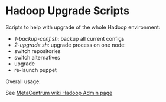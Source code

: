 # Hadoop Upgrade Scripts

Scripts to help with upgrade of the whole Hadoop environment:

* *1-backup-conf.sh*: backup all current configs
* *2-upgrade.sh*: upgrade process on one node:
 * switch repositories
 * switch alternatives
 * upgrade
 * re-launch puppet

Overall usage:

See [MetaCentrum wiki Hadoop Admin page](https://wiki.metacentrum.cz/metawiki/U%C5%BEivatel:Valtri/Hadoop/Installation#Upgrade)
